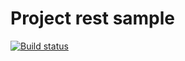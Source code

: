 # Project rest sample
[![Build status](https://ci.appveyor.com/api/projects/status/b9gw6nf5k4xb0f3w?svg=true)](https://ci.appveyor.com/project/Irapospelova/rest)

